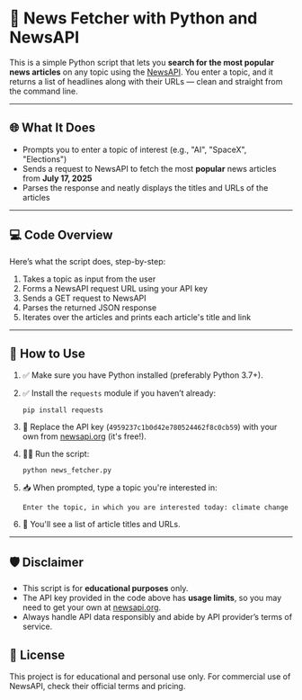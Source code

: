 # 📰 News Fetcher with Python and NewsAPI

This is a simple Python script that lets you **search for the most popular news articles** on any topic using the [NewsAPI](https://newsapi.org/). You enter a topic, and it returns a list of headlines along with their URLs — clean and straight from the command line.

---

## 🌐 What It Does

- Prompts you to enter a topic of interest (e.g., "AI", "SpaceX", "Elections")  
- Sends a request to NewsAPI to fetch the most **popular** news articles from **July 17, 2025**  
- Parses the response and neatly displays the titles and URLs of the articles  

---

## 💻 Code Overview

Here’s what the script does, step-by-step:

1. Takes a topic as input from the user  
2. Forms a NewsAPI request URL using your API key  
3. Sends a GET request to NewsAPI  
4. Parses the returned JSON response  
5. Iterates over the articles and prints each article's title and link  

---

## 🧠 How to Use

1. ✅ Make sure you have Python installed (preferably Python 3.7+).
2. ✅ Install the `requests` module if you haven’t already:
   ```
   pip install requests
   ```
3. 🧾 Replace the API key (`4959237c1b0d42e780524462f8c0cb59`) with your own from [newsapi.org](https://newsapi.org/register) (it's free!).
4. 🏃‍♀️ Run the script:
   ```
   python news_fetcher.py
   ```

5. 📥 When prompted, type a topic you're interested in:
   ```
   Enter the topic, in which you are interested today: climate change
   ```

6. 📰 You'll see a list of article titles and URLs.

---

## 🛡️ Disclaimer

- This script is for **educational purposes** only.
- The API key provided in the code above has **usage limits**, so you may need to get your own at [newsapi.org](https://newsapi.org).
- Always handle API data responsibly and abide by API provider’s terms of service.

## 📜 License

This project is for educational and personal use only. For commercial use of NewsAPI, check their official terms and pricing.

